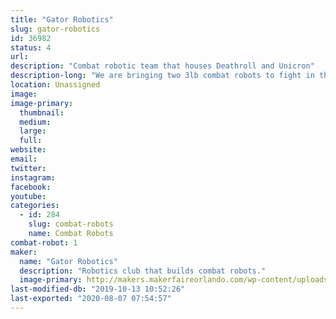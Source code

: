 ```yaml
---
title: "Gator Robotics"
slug: gator-robotics
id: 36982
status: 4
url: 
description: "Combat robotic team that houses Deathroll and Unicron"
description-long: "We are bringing two 3lb combat robots to fight in the competition."
location: Unassigned
image: 
image-primary:
  thumbnail: 
  medium: 
  large: 
  full: 
website: 
email: 
twitter: 
instagram: 
facebook: 
youtube: 
categories:
  - id: 284
    slug: combat-robots
    name: Combat Robots
combat-robot: 1
maker:
  name: "Gator Robotics"
  description: "Robotics club that builds combat robots."
  image-primary: http://makers.makerfaireorlando.com/wp-content/uploads/2018/11/13342865_1372233216125643_6208682043170332265_n.jpg
last-modified-db: "2019-10-13 10:52:26"
last-exported: "2020-08-07 07:54:57"
---
```

